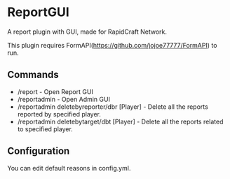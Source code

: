 # ReportGUI
A report plugin with GUI, made for RapidCraft Network.

This plugin requires FormAPI(https://github.com/jojoe77777/FormAPI) to run.

## Commands
- /report - Open Report GUI
- /reportadmin - Open Admin GUI
- /reportadmin deletebyreporter/dbr [Player] - Delete all the reports reported by specified player.
- /reportadmin deletebytarget/dbt [Player] - Delete all the reports related to specified player.

## Configuration
You can edit default reasons in config.yml.